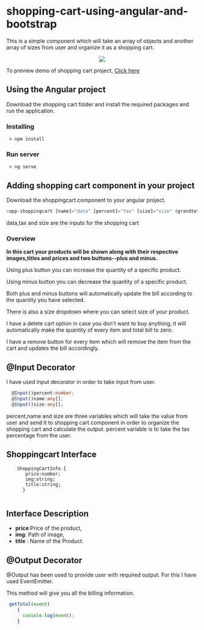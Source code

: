 # shopping-cart-using-angular-and-bootstrap
This is a simple component which will take an array of objects and another array of sizes from user and organize it as a shopping cart.

<p align="center"><img src="https://github.com/srinuvas081/shoppingcart-angular/blob/master/images/shopping-cart.png"></p>

To preview demo of shopping cart project, [Click here](https://stackblitz.com/edit/shoppingcart-angular?embed=1&file=app/app.component.ts&hideExplorer=1&hideNavigation=1&view=preview)

## Using the Angular project
  Download the shopping cart folder and install the required packages and run the application.
### Installing

```
 > npm install
 ```
 
### Run server

```
 > ng serve
 ```
 
## Adding shopping cart component in your project
 Download the shoppingcart.component to your angular project.
 
 ```typescript
<app-shoppingcart [name]="data" [percent]="tax" [size]="size" (grandtotal)="getTotal($event)"></app-shoppingcart>
 ```
 
 data,tax and size are the inputs for the shopping cart
 

### Overview
**In this cart your products will be shown along with their respective images,titles and prices and two buttons--plus and minus.**

Using plus button you can increase the quantity of a specific product.

Using minus button you can decrease the quantity of a specific product.

Both plus and minus buttons will automatically update the bill according to the quantity you have selected.

There is also a size dropdown where you can select size of your product.

I have a delete cart option in case you don't want to buy anything, it will automatically make the quantity of every item and total bill to zero.

I have a remove button for every item which will remove the item from the cart and updates the bill accordingly.

## @Input Decorator
I have used input decorator in order to take input from user.

```typescript
  @Input()percent:number;
  @Input()name:any[];
  @Input()size:any[];
  ```
  
  percent,name and size are three variables which will take the value from user and send it to shopping cart component in order to organize the 
  shopping cart and calculate the output. percent variable is to take the tax percentage from the user.
 
## Shoppingcart Interface

```
    ShoppingCartInfo {
       price:number;
       img:string;
       title:string;
      }
      
```

  ## Interface Description
    
  - **price**:Price of the product,
  - **img**: Path of image,
  - **title** : Name of the Product.

## @Output Decorator
@Output has been used to provide user with required output. For this I have used EventEmitter.

This method will give you all the billing information.

```typescript
 getTotal(event)
    {
      console.log(event);
    }
```

 
